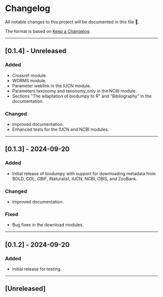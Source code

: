 # Changelog

All notable changes to this project will be documented in this file 🐔.

The format is based on [Keep a Changelog](https://keepachangelog.com/en/1.0.0/).

---

## [0.1.4] - Unreleased

### Added
- Crossref module.
- WORMS module.
- Parameter weblink in the IUCN module.
- Parameters taxonomy and taxonomy_only in the NCBI module.
- Sections "The adaptation of biodumpy to R" and "Bibliography" in the documentation.

### Changed
- Improved documentation.
- Enhanced tests for the IUCN and NCBI modules.

---

## [0.1.3] - 2024-09-20

### Added
- Initial release of biodumpy with support for downloading metadata from BOLD, COL, GBIF, iNaturalist, IUCN, NCBI, OBIS, and ZooBank.

### Changed
- Improved documentation.

### Fixed
- Bug fixes in the download modules.

---

## [0.1.2] - 2024-09-20

### Added
- Initial release for testing.

---

## [Unreleased]

